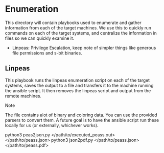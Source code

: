 # Enumeration

This directory will contain playbooks used to enumerate and gather information from each of the target machines. We use this to quickly run commands on each of the target systems, and centralize the information in files so we can quickly examine it.

* Linpeas: Privilege Escalation, keep note of simpler things like generous file permissions and s-bit binaries.

## Linpeas
This playbook runs the linpeas enumeration script on each of the target systems, saves the output to a file and transfers it to the machine running the ansible script. It then removes the linpeas script and output from the remote machines.

> [!NOTE]
> The file contains alot of binary and coloring data. You can use the provided parsers to convert them. A future goal is to have the ansible script run these locally for us (or externally, whichever works).
>
> python3 peas2json.py </path/to/executed_peass.out> </path/to/peass.json>
> python3 json2pdf.py </path/to/peass.json> </path/to/peass.pdf>